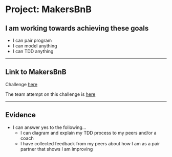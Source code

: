 # Project: MakersBnB

## I am working towards achieving these goals

- I can pair program
- I can model anything
- I can TDD anything

------

## Link to MakersBnB

Challenge [here](https://github.com/makersacademy/course/tree/main/makersbnb)

The team attempt on this challenge is [here](https://github.com/nelsonclaire/Makersbnb)

------

## Evidence

- I can answer yes to the following...
  - I can diagram and explain my TDD process to my peers and/or a coach
  - I have collected feedback from my peers about how I am as a pair partner that shows I am improving